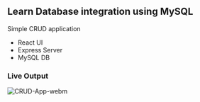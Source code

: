 ## Learn Database integration using MySQL

Simple CRUD application

- React UI
- Express Server
- MySQL DB


### Live Output

![CRUD-App-webm](https://user-images.githubusercontent.com/55784371/117867835-816b0a80-b2b6-11eb-8e15-c69589265a71.gif)
